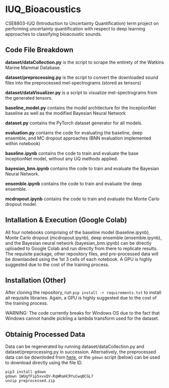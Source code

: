 # IUQ_Bioacoustics
CSE8803-IUQ (Introduction to Uncertainty Quantification) term project on performing uncertainty quantification with respect to deep learning approaches to classifying bioacoustic sounds. 

## Code File Breakdown

**dataset/dataCollection.py** is the script to scrape the entirety of the Watkins Marine Mammal Database.

**dataset/preprocessing.py** is the script to convert the downloaded sound files into the preprocessed mel-spectrograms (stored as tensors)

**dataset/dataVisualizer.py** is a script to visualize mel-spectrograms from the generated tensors.

**baseline_model.py** contains the model architecture for the InceptionNet baseline as well as the modified Bayesian Neural Network

**dataset.py** contains the PyTorch dataset generator for all models.

**evaluation.py** contains the code for evaluating the baseline, deep ensemble, and MC dropout approaches (BNN evaluation implemented within notebook)

**baseline.ipynb** contains the code to train and evaluate the base InceptionNet model, without any UQ methods applied.

**bayesian_bnn.ipynb** contains the code to train and evaluate the Bayesian Neural Network.

**ensemble.ipynb** contains the code to train and evaluate the deep ensemble.

**mcdropout.ipynb** contains the code to train and evaluate the Monte Carlo dropout model.


## Intallation & Execution (Google Colab)

All four notebooks comprising of the baseline model (baseline.ipynb), Monte Carlo dropout (mcdropout.ipynb), deep ensemble (ensemble.ipynb), and the Bayesian neural network (bayesian_bnn.ipynb) 
can be directly uploaded to Google Colab and run directly from there to replicate results. 
The requisite package, other repository files, and pre-processed data will be downlaoded using the 1st 3 cells of each notebook. A GPU is highly suggested due to the cost of the training process.

## Installation (Other)

After cloning the repository, run `pip install -r requirements.txt` to install all requisite libraries. Again, a GPU is highly suggested due to the cost of the training process.

WARNING: The code currently breaks for Windows OS due to the fact that Windows cannot handle pickling a lambda transform used for the dataset.

## Obtainig Processed Data

Data can be regenerated by running dataset/dataCollection.py and dataset/preprocessing.py in succession. Alternatively, the preprocessed data can be downloded from 
[here](https://drive.google.com/file/d/1WUgfFip5xvxQV-RqWRaHCRYuCwqBCGL7/view), or the `gdown` script (below) can be used to download directly using the file ID.

```console
pip3 install gdown
gdown 1WUgfFip5xvxQV-RqWRaHCRYuCwqBCGL7
unzip preprocessed.zip
```
